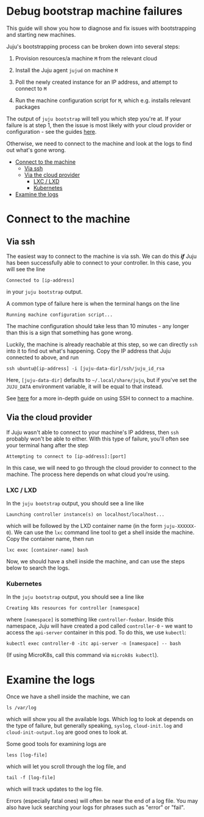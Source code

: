 # Debug bootstrap machine failures

This guide will show you how to diagnose and fix issues with bootstrapping and starting new machines.

Juju's bootstrapping process can be broken down into several steps:

1. Provision resources/a machine `M` from the relevant cloud

2. Install the Juju agent `jujud` on machine `M`

3. Poll the newly created instance for an IP address, and attempt to connect to `M`

4. Run the machine configuration script for `M`, which e.g. installs relevant packages

The output of `juju bootstrap` will tell you which step you're at. If your failure is at step 1, then the issue is most
likely with your cloud provider or configuration - see the guides [here](https://juju.is/docs/olm/manage-clouds).

Otherwise, we need to connect to the machine and look at the logs to find out what's gone wrong.

<!-- TOC -->

* [Connect to the machine](#connect-to-the-machine)
    * [Via ssh](#via-ssh)
    * [Via the cloud provider](#via-the-cloud-provider)
        * [LXC / LXD](#lxc--lxd)
        * [Kubernetes](#kubernetes)
* [Examine the logs](#examine-the-logs)

<!-- TOC -->

# Connect to the machine

## Via ssh

The easiest way to connect to the machine is via ssh. We can do this ***if*** Juju has been successfully able to connect
to your controller. In this case, you will see the line

```
Connected to [ip-address]
```

in your `juju bootstrap` output.

A common type of failure here is when the terminal hangs on the line

```
Running machine configuration script...
```

The machine configuration should take less than 10 minutes - any longer than this is a sign that something has gone
wrong.

Luckily, the machine is already reachable at this step, so we can directly `ssh` into it to find out what's happening.
Copy the IP address that Juju connected to above, and run

```
ssh ubuntu@[ip-address] -i [juju-data-dir]/ssh/juju_id_rsa
```

Here, `[juju-data-dir]` defaults to `~/.local/share/juju`, but if you've set the `JUJU_DATA` environment variable, it
will be equal to that instead.

See [here](https://juju.is/docs/olm/accessing-individual-machines-with-ssh) for a more in-depth guide on using SSH to
connect to a machine.

## Via the cloud provider

If Juju wasn't able to connect to your machine's IP address, then `ssh` probably won't be able to either. With this type
of failure, you'll often see your terminal hang after the step

```
Attempting to connect to [ip-address]:[port]
```

In this case, we will need to go through the cloud provider to connect to the machine. The process here depends on what
cloud you're using.

### LXC / LXD

In the `juju bootstrap` output, you should see a line like

```
Launching controller instance(s) on localhost/localhost...
```

which will be followed by the LXD container name (in the form `juju-XXXXXX-0`). We can use the `lxc` command line tool
to get a shell inside the machine. Copy the container name, then run

```
lxc exec [container-name] bash
```

Now, we should have a shell inside the machine, and can use the steps below to search the logs.

### Kubernetes

In the `juju bootstrap` output, you should see a line like

```
Creating k8s resources for controller [namespace]
```

where `[namespace]` is something like `controller-foobar`. Inside this namespace, Juju will have created a pod called
`controller-0` - we want to access the `api-server` container in this pod. To do this, we use `kubectl`:

```
kubectl exec controller-0 -itc api-server -n [namespace] -- bash
```

(If using MicroK8s, call this command via `microk8s kubectl`).

# Examine the logs

Once we have a shell inside the machine, we can

```
ls /var/log
```

which will show you all the available logs. Which log to look at depends on the type of failure, but generally speaking,
`syslog`, `cloud-init.log` and `cloud-init-output.log` are good ones to look at.

Some good tools for examining logs are

```
less [log-file]
```

which will let you scroll through the log file, and

```
tail -f [log-file]
```

which will track updates to the log file.

Errors (especially fatal ones) will often be near the end of a log file. You may also have luck searching your logs for
phrases such as "error" or "fail".

<!--stackedit_data:

eyJoaXN0b3J5IjpbMTU3NjQ2MDc3NCwzODI3NDgzLC04NzA4Nj

E0MTQsLTE5Nzc1Mzg3NzgsLTg5MTkxOTAyOSw2NDE0NDk4ODUs

Njg0MTczMzIzLC0xODUyMjIxNDgxLDE4NjMzNjU2MTIsMTk1MD

YwMjgyNSwtMTAwMTQ3NzExNSwtNzI1MzE0OTc3LC0xNzQ0MTcx

MzM5LC0xMjgzMzQyOTIsMTUyMjkyMDYwLDE5NzkxODUxNzEsLT

E2MjQ2MTExNzUsOTc3OTYwNDY0LDczMDk5ODExNl19

-->